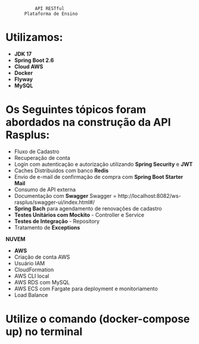                API RESTful
           Plataforma de Ensino 
# Utilizamos:
- **JDK 17**
- **Spring Boot 2.6**
- **Cloud AWS**
- **Docker**
- **Flyway**
- **MySQL**

# Os Seguintes tópicos foram abordados na construção da API **Rasplus**:
- Fluxo de Cadastro
- Recuperação de conta
- Login com autenticação e autorização utilizando **Spring Security** e **JWT**
- Caches Distribuidos com banco **Redis**
- Envio de e-mail de confirmação de compra com **Spring Boot Starter Mail**
- Consumo de API externa 
- Documentação com **Swagger**
Swagger = http://localhost:8082/ws-rasplus/swagger-ui/index.html#/
- **Spring Bach** para agendamento de renovações de cadastro
- **Testes Unitários com Mockito** - Controller e Service
- **Testes de Integração** - Repository
- Tratamento de **Exceptions**

**NUVEM**
- **AWS**
- Criação de conta AWS
- Usuário IAM
- CloudFormation
- AWS CLI local
- AWS RDS com MySQL
- AWS ECS com Fargate para deployment e monitoriamento
- Load Balance


# Utilize o comando (docker-compose up) no terminal 

